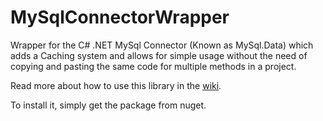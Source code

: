 # MySqlConnectorWrapper
Wrapper for the C# .NET MySql Connector (Known as MySql.Data) which adds a Caching system and allows for simple usage without the need of copying and pasting the same code for multiple methods in a project.

Read more about how to use this library in the [wiki](https://github.com/Pustalorc/MySqlConnectorWrapper/wiki).

To install it, simply get the package from nuget.
